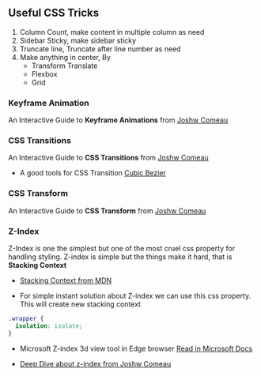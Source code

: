## Useful CSS Tricks

1. Column Count, make content in multiple column as need 
2. Sidebar Sticky, make sidebar sticky
3. Truncate line, Truncate after line number as need 
4. Make anything in center, By
    * Transform Translate
    * Flexbox
    * Grid
    
### Keyframe Animation
An Interactive Guide to **Keyframe Animations** from [Joshw Comeau](https://www.joshwcomeau.com/animation/keyframe-animations/)

### CSS Transitions
An Interactive Guide to **CSS Transitions** from [Joshw Comeau](https://www.joshwcomeau.com/animation/css-transitions/)

* A good tools for CSS Transition [Cubic Bezier](https://cubic-bezier.com/)

### CSS Transform
An Interactive Guide to **CSS Transform** from [Joshw Comeau](https://www.joshwcomeau.com/css/transforms/)

### Z-Index
Z-Index is one the simplest but one of the most cruel css property for handling styling. Z-index is simple but the things make it hard, that is **Stacking Context**

* [Stacking Context from MDN](https://developer.mozilla.org/en-US/docs/Web/CSS/CSS_Positioning/Understanding_z_index/The_stacking_context#the_stacking_context)

* For simple instant solution about Z-index we can use this css property. This will create new stacking context

```css
.wrapper {
  isolation: isolate;
}
```
* Microsoft Z-index 3d view tool in Edge browser [Read in Microsoft Docs](https://docs.microsoft.com/en-us/microsoft-edge/devtools-guide-chromium/3d-view/)

* [Deep Dive about z-index from Joshw Comeau](https://www.joshwcomeau.com/css/stacking-contexts/)



